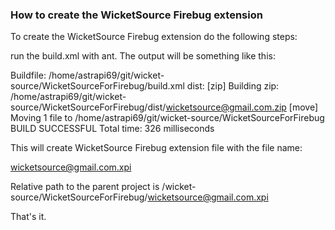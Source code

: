 ### How to create the WicketSource Firebug extension

To create the  WicketSource Firebug extension do the following steps:

run the build.xml with ant. The output will be something like this:

Buildfile: /home/astrapi69/git/wicket-source/WicketSourceForFirebug/build.xml
dist:
      [zip] Building zip: /home/astrapi69/git/wicket-source/WicketSourceForFirebug/dist/wicketsource@gmail.com.zip
     [move] Moving 1 file to /home/astrapi69/git/wicket-source/WicketSourceForFirebug
BUILD SUCCESSFUL
Total time: 326 milliseconds

This will create  WicketSource Firebug extension file with the file name:

wicketsource@gmail.com.xpi

Relative path to the parent project is /wicket-source/WicketSourceForFirebug/wicketsource@gmail.com.xpi

That's it.

